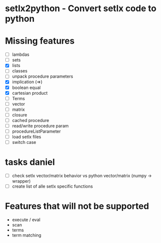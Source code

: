 # setlx2python - Convert setlx code to python

# Missing features 
- [ ] lambdas
- [ ] sets
- [x] lists
- [ ] classes
- [ ] unpack procedure parameters
- [x] implication (=>)
- [x] boolean equal
- [x] cartesian product
- [ ] Terms
- [ ] vector
- [ ] matrix
- [ ] closure 
- [ ] cached procedure
- [ ] read/write procedure param
- [ ] procedureListParameter
- [ ] load setlx files
- [ ] switch case
# tasks daniel
- [ ] check setlx vector/matrix behavior vs python vector/matrix (numpy -> wrapper)
- [ ] create list of alle setlx specific functions
# Features that will not be supported
- execute / eval
- scan
- terms
- term matching
